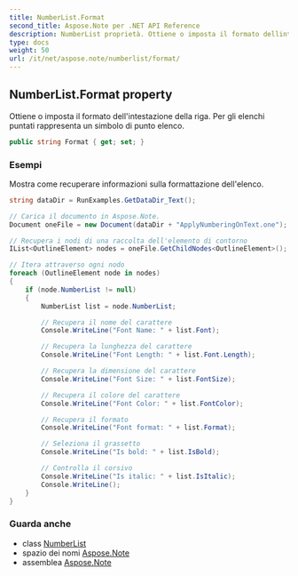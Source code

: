 ```yaml
---
title: NumberList.Format
second_title: Aspose.Note per .NET API Reference
description: NumberList proprietà. Ottiene o imposta il formato dellintestazione della riga. Per gli elenchi puntati rappresenta un simbolo di punto elenco.
type: docs
weight: 50
url: /it/net/aspose.note/numberlist/format/
---
```

## NumberList.Format property

Ottiene o imposta il formato dell'intestazione della riga. Per gli elenchi puntati rappresenta un simbolo di punto elenco.

```csharp
public string Format { get; set; }
```

### Esempi

Mostra come recuperare informazioni sulla formattazione dell'elenco.

```csharp
string dataDir = RunExamples.GetDataDir_Text();

// Carica il documento in Aspose.Note.
Document oneFile = new Document(dataDir + "ApplyNumberingOnText.one");

// Recupera i nodi di una raccolta dell'elemento di contorno
IList<OutlineElement> nodes = oneFile.GetChildNodes<OutlineElement>();

// Itera attraverso ogni nodo
foreach (OutlineElement node in nodes)
{
    if (node.NumberList != null)
    {
        NumberList list = node.NumberList;

        // Recupera il nome del carattere
        Console.WriteLine("Font Name: " + list.Font);

        // Recupera la lunghezza del carattere
        Console.WriteLine("Font Length: " + list.Font.Length);

        // Recupera la dimensione del carattere
        Console.WriteLine("Font Size: " + list.FontSize);

        // Recupera il colore del carattere
        Console.WriteLine("Font Color: " + list.FontColor);

        // Recupera il formato
        Console.WriteLine("Font format: " + list.Format);

        // Seleziona il grassetto
        Console.WriteLine("Is bold: " + list.IsBold);

        // Controlla il corsivo
        Console.WriteLine("Is italic: " + list.IsItalic);
        Console.WriteLine();
    }
}
```

### Guarda anche

* class [NumberList](../)
* spazio dei nomi [Aspose.Note](../../numberlist/)
* assemblea [Aspose.Note](../../../)


